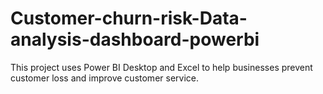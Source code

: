 # Customer-churn-risk-Data-analysis-dashboard-powerbi
This project uses Power BI Desktop and Excel to help businesses prevent customer loss and improve customer service.
